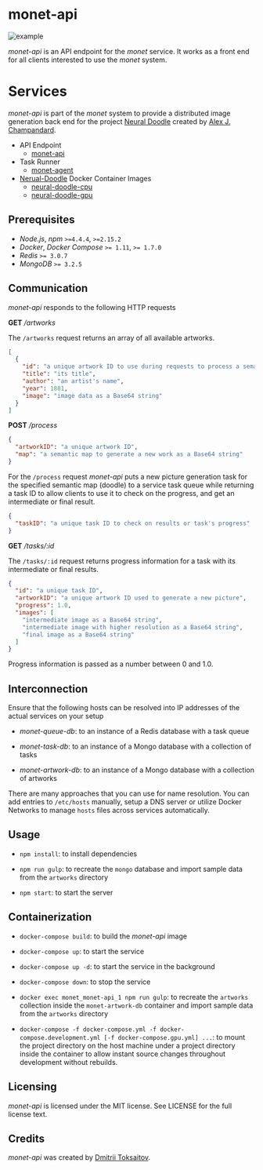 monet-api
=========

![example](http://i.imgur.com/sz2Viam.jpg)

*monet-api* is an API endpoint for the *monet* service. It works as a front end
for all clients interested to use the *monet* system.

# Services

*monet-api* is part of the *monet* system to provide a distributed image
generation back end for the project [Neural Doodle](https://github.com/alexjc/neural-doodle)
created by [Alex J. Champandard](https://github.com/alexjc).

* API Endpoint
    * [monet-api](https://github.com/toksaitov/monet-api)
* Task Runner
    * [monet-agent](https://github.com/toksaitov/monet-agent)
* [Nerual-Doodle](https://github.com/alexjc/neural-doodle) Docker Container Images
    * [neural-doodle-cpu](https://github.com/toksaitov/neural-doodle-cpu)
    * [neural-doodle-gpu](https://github.com/toksaitov/neural-doodle-gpu)

## Prerequisites

* *Node.js*, *npm* `>=4.4.4`, `>=2.15.2`
* *Docker*, *Docker Compose* `>= 1.11`, `>= 1.7.0`
* *Redis* `>= 3.0.7`
* *MongoDB* `>= 3.2.5`

## Communication

*monet-api* responds to the following HTTP requests

**GET** */artworks*

The `/artworks` request returns an array of all available artworks.

```json
[
  {
    "id": "a unique artwork ID to use during requests to process a semantic map",
    "title": "its title",
    "author": "an artist's name",
    "year": 1881,
    "image": "image data as a Base64 string"
  }
]
```

**POST** */process*

```json
{
  "artworkID": "a unique artwork ID",
  "map": "a semantic map to generate a new work as a Base64 string"
}
```

For the `/process` request *monet-api* puts a new picture generation task for
the specified semantic map (doodle) to a service task queue while returning a
task ID to allow clients to use it to check on the progress, and get an
intermediate or final result.

```json
{
  "taskID": "a unique task ID to check on results or task's progress"
}
```

**GET** */tasks/:id*

The `/tasks/:id` request returns progress information for a task with its
intermediate or final results.

```json
{
  "id": "a unique task ID",
  "artworkID": "a unique artwork ID used to generate a new picture",
  "progress": 1.0,
  "images": [
    "intermediate image as a Base64 string",
    "intermediate image with higher resolution as a Base64 string",
    "final image as a Base64 string"
  ]
}
```

Progress information is passed as a number between 0 and 1.0.

## Interconnection

Ensure that the following hosts can be resolved into IP addresses of the actual
services on your setup

* *monet-queue-db*: to an instance of a Redis database with a task queue

* *monet-task-db*: to an instance of a Mongo database with a collection of
  tasks

* *monet-artwork-db*: to an instance of a Mongo database with a collection of
  artworks

There are many approaches that you can use for name resolution. You can add
entries to `/etc/hosts` manually, setup a DNS server or utilize Docker Networks
to manage `hosts` files across services automatically.

## Usage

* `npm install`: to install dependencies

* `npm run gulp`: to recreate the `mongo` database and import sample data
  from the `artworks` directory

* `npm start`: to start the server

## Containerization

* `docker-compose build`: to build the *monet-api* image

* `docker-compose up`: to start the service

* `docker-compose up -d`: to start the service in the background

* `docker-compose down`: to stop the service

* `docker exec monet_monet-api_1 npm run gulp`: to recreate the `artworks`
  collection inside the `monet-artwork-db` container and import sample data from
  the `artworks` directory

* `docker-compose -f docker-compose.yml -f docker-compose.development.yml
   [-f docker-compose.gpu.yml] ...`: to mount the project directory on the host
  machine under a project directory inside the container to allow instant source
  changes throughout development without rebuilds.

## Licensing

*monet-api* is licensed under the MIT license. See LICENSE for the full license
text.

## Credits

*monet-api* was created by [Dmitrii Toksaitov](https://github.com/toksaitov).
